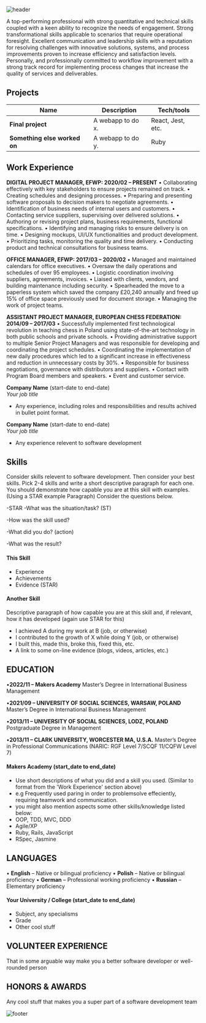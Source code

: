 ![header](https://capsule-render.vercel.app/api?type=waving&color=gradient&height=165&section=header&text=Gregory%20Redos&fontSize=90&animation=scaleIn&fontAlignY=50&desc=Junior%20Full%20Stack%20Developer&descSize=20&descAlignY=63&descAlign=72)

A top-performing professional with strong quantitative and technical skills coupled with a keen ability to recognize the needs of engagement. Strong transformational skills applicable to scenarios that require operational foresight. Excellent communication and leadership skills with a reputation for resolving challenges with innovative solutions, systems, and process improvements proven to increase efficiency and satisfaction levels. Personally, and professionally committed to workflow improvement with a strong track record for implementing process changes that increase the quality of services and deliverables.

## Projects

| Name                         | Description       | Tech/tools        |
| ---------------------------- | ----------------- | ----------------- |
| **Final project**            | A webapp to do x. | React, Jest, etc. |
| **Something else worked on** | A webapp to do y. | Ruby              |

## Work Experience
**DIGITAL PROJECT MANAGER, EFWP: 2020/02 – PRESENT**
•	Collaborating effectively with key stakeholders to ensure projects remained on track.
•	Creating schedules and designing processes.
•	Preparing and presenting software proposals to decision makers to negotiate agreements.
•	Identification of business needs of internal users and customers.
•	Contacting service suppliers, supervising over delivered solutions.
•	Authoring or revising project plans, business requirements, functional specifications.
•	Identifying and managing risks to ensure delivery is on time.
•	Designing mockups, UI/UX functionalities and product development.
•	Prioritizing tasks, monitoring the quality and time delivery.
•	Conducting product and technical consultations for business teams.

**OFFICE MANAGER, EFWP: 2017/03 – 2020/02**
•	Managed and maintained calendars for office executives.
•	Oversaw the daily operations and schedules of over 95 employees.
•	Logistic coordination involving suppliers, agreements, invoices.
•	Liaised with clients, vendors, and building maintenance including security.
•	Spearheaded the move to a paperless system which saved the company £20,240 annually and freed up 15% of office space previously used for document storage.
•	Managing the work of project teams.

**ASSISTANT PROJECT MANAGER, EUROPEAN CHESS FEDERATION: 2014/09 – 2017/03**
•	Successfully implemented first technological revolution in teaching chess in Poland using state-of-the-art technology in both public schools and private schools.
•	Providing administrative support to multiple Senior Project Managers and was responsible for developing and coordinating the project schedules.
•	Coordinating the implementation of new daily procedures which led to a significant increase in effectiveness and reduction in unnecessary costs by 30%.
•	Responsible for business negotiations, governance with distributors and suppliers.
•	Contact with Program Board members and speakers.
•	Event and customer service.

**Company Name** (start-date to end-date)  
_Your job title_

- Any experience, including roles and responsibilities and results achived in bullet point format.

**Company Name** (start-date to end-date)  
_Your job title_

- Any experience relevent to software development

## Skills

Consider skills relevent to software development. Then consider your best skills. Pick 2-4 skills and write a short descriptive paragraph for each one. You should demonstrate how capable you are at this skill with examples.
(Using a STAR example Paragraph) Consider the questions below.

-STAR
-What was the situation/task? (ST)

-How was the skill used?

-What did you do? (action)

-What was the result?


#### This Skill

- Experience
- Achievements
- Evidence (STAR)

#### Another Skill

Descriptive paragraph of how capable you are at this skill and, if relevant, how it has developed (again use STAR for this)

- I achieved A during my work at B (job, or otherwise)
- I contributed to the growth of X while doing Y (job, or otherwise)
- I built this, made this, broke this, fixed this, etc.
- A link to some on-line evidence (blogs, videos, articles, etc.)

## EDUCATION
•**2022/11 – Makers Academy**
    Master’s Degree in International Business Management

•**2021/09 – UNIVERSITY OF SOCIAL SCIENCES, WARSAW, POLAND**
    Master’s Degree in International Business Management

•**2013/11 – UNIVERSITY OF SOCIAL SCIENCES, LODZ, POLAND**
    Postgraduate Degree in Management

•**2013/11 – CLARK UNIVERSITY, WORCESTER MA, U.S.A.**
    Master’s Degree in Professional Communications 
    (NARIC: RGF Level 7/SCQF 11/CQFW Level 7)

#### Makers Academy (start_date to end_date)
- Use short descriptions of what you did and a skill you used. (Similar to format from the 'Work Experience' section above)
- e.g Frequently used paring in order to problemsolve effeciently, requiring teamwork and communication.
- you might also mention aspects some other skills/knowledge listed below: 
- OOP, TDD, MVC, DDD
- Agile/XP
- Ruby, Rails, JavaScript
- RSpec, Jasmine

## LANGUAGES
•	**English** – Native or bilingual proficiency
•	**Polish** – Native or bilingual proficiency
•	**German** – Professional working proficiency
•	**Russian** – Elementary proficiency 


#### Your University / College (start_date to end_date)

- Subject, any specialisms
- Grade
- Other cool stuff

## VOLUNTEER EXPERIENCE

That in some arguable way make you a better software developer or well-rounded person

## HONORS & AWARDS

Any cool stuff that makes you a super part of a software development team

![footer](https://capsule-render.vercel.app/api?type=waving&color=gradient&height=75&section=footer)